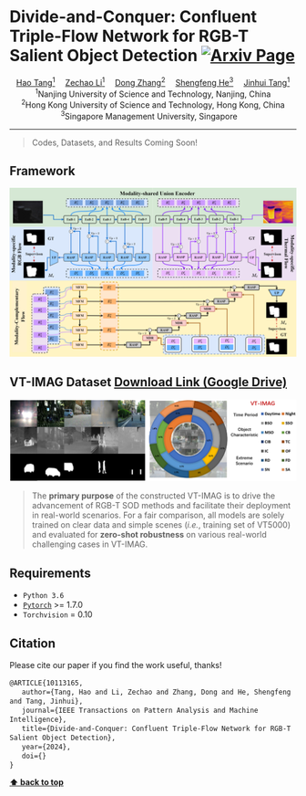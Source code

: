# Divide-and-Conquer: Confluent Triple-Flow Network for RGB-T Salient Object Detection [![Arxiv Page](https://img.shields.io/badge/Arxiv-2301.xxxx-red?style=flat-square)](https://arxiv.org/abs/)


<div align="center">
    <a href='https://scholar.google.com/citations?hl=zh-CNJ' target='_blank'>Hao Tang<sup>1</sup></a>&emsp;
    <a href='https://scholar.google.com/citations?user=L6J2V3sAAAAJ&hl=zh-CN' target='_blank'>Zechao Li<sup>1</sup></a>&emsp; 
    <a href='https://scholar.google.com.hk/citations?hl=zh-CN&user=zxVy7sIAAAAJ' target='_blank'>Dong Zhang<sup>2</sup></a>&emsp; 
    <a href='https://scholar.google.com/citations?user=rBWnK8wAAAAJ&hl=en' target='_blank'>Shengfeng He<sup>3</sup></a>&emsp; 
    <a href='https://scholar.google.com/citations?user=ByBLlEwAAAAJ&hl=zh-CN' target='_blank'>Jinhui Tang<sup>1</sup></a> 
</div> 

<div align="center">
    <sup>1</sup>Nanjing University of Science and Technology, Nanjing, China</br>
    <sup>2</sup>Hong Kong University of Science and Technology, Hong Kong, China</br>
    <sup>3</sup>Singapore Management University, Singapore&emsp;</br>
    
</div>

 -----------------

> Codes, Datasets, and Results Coming Soon!

## Framework
![framework](figs/framework.png)

## VT-IMAG Dataset [Download Link (Google Drive)](https://drive.google.com/file/d/1xzvqoYLrmJ-6x33DygCP-LhFNYfhQL-u/view?usp=sharing)
![vt-imag](figs/VT-IMAG.png)

> The **primary purpose** of the constructed VT-IMAG is to drive the advancement of RGB-T SOD methods and facilitate their deployment in real-world scenarios. For a fair comparison, all models are solely trained on clear data and simple scenes (*i.e.*, training set of VT5000) and evaluated for **zero-shot robustness** on various real-world challenging cases in VT-IMAG. 

## Requirements

 - `Python 3.6`
 - [`Pytorch`](http://pytorch.org/) >= 1.7.0 
 - `Torchvision` = 0.10

## Citation

Please cite our paper if you find the work useful, thanks!

    @ARTICLE{10113165,
       author={Tang, Hao and Li, Zechao and Zhang, Dong and He, Shengfeng and Tang, Jinhui},
       journal={IEEE Transactions on Pattern Analysis and Machine Intelligence}, 
       title={Divide-and-Conquer: Confluent Triple-Flow Network for RGB-T Salient Object Detection}, 
       year={2024},
       doi={}
    }

**[⬆ back to top](#1-preface)**

